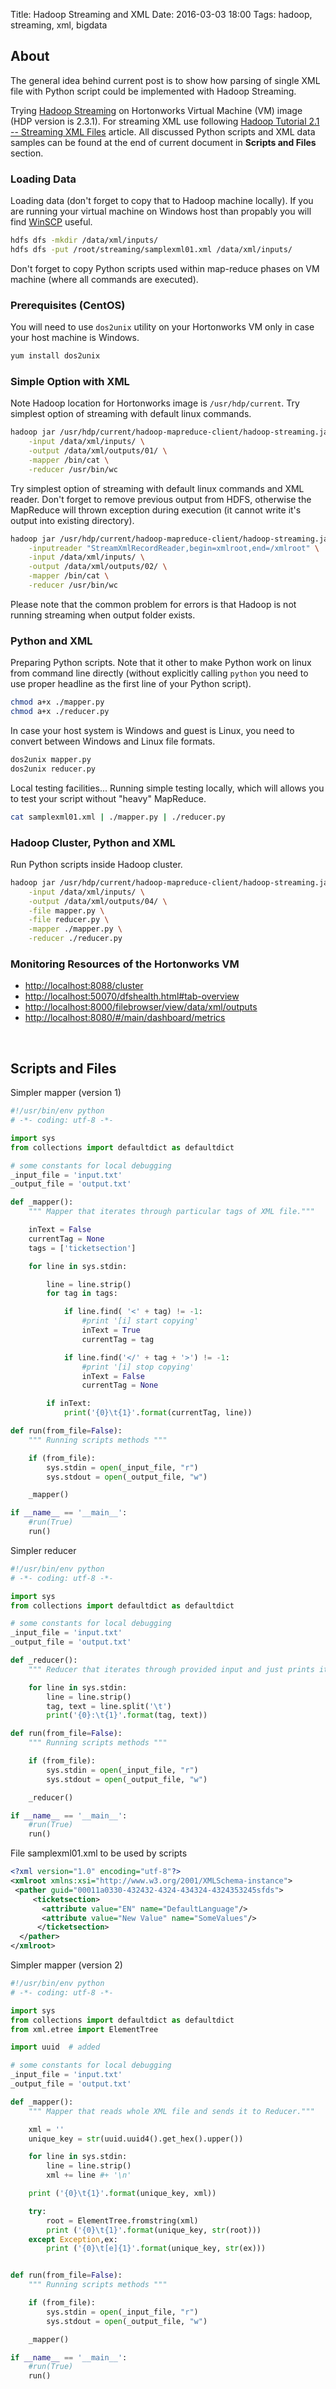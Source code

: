 Title: Hadoop Streaming and XML
Date: 2016-03-03 18:00
Tags: hadoop, streaming, xml, bigdata

## About

The general idea behind current post is to show how parsing of single XML file with Python script could be implemented with Hadoop Streaming.

Trying [Hadoop Streaming](https://hadoop.apache.org/docs/r1.2.1/streaming.html#Hadoop+Streaming) on Hortonworks Virtual Machine (VM) image (HDP version is 2.3.1). For streaming XML use following [Hadoop Tutorial 2.1 -- Streaming XML Files](http://www.science.smith.edu/dftwiki/index.php/Hadoop_Tutorial_2.1_--_Streaming_XML_Files) article. All discussed Python scripts and XML data samples can be found at the end of current document in **Scripts and Files** section.

### Loading Data

Loading data (don't forget to copy that to Hadoop machine locally). If you are running your virtual machine on Windows host than propably you will find [WinSCP](https://winscp.net/eng/download.php) useful.

```bash
hdfs dfs -mkdir /data/xml/inputs/
hdfs dfs -put /root/streaming/samplexml01.xml /data/xml/inputs/
```

Don't forget to copy Python scripts used within map-reduce phases on VM machine (where all commands are executed).

### Prerequisites (CentOS)

You will need to use ```dos2unix``` utility on your Hortonworks VM only in case your host machine is Windows.

```bash
yum install dos2unix
```

### Simple Option with XML

Note Hadoop location for Hortonworks image is ```/usr/hdp/current```.
Try simplest option of streaming with default linux commands.

```bash
hadoop jar /usr/hdp/current/hadoop-mapreduce-client/hadoop-streaming.jar \
    -input /data/xml/inputs/ \
    -output /data/xml/outputs/01/ \
    -mapper /bin/cat \
    -reducer /usr/bin/wc
```

Try simplest option of streaming with default linux commands and XML reader. Don't forget to remove previous output from HDFS, otherwise the MapReduce will thrown exception during execution (it cannot write it's output into existing directory).

```bash
hadoop jar /usr/hdp/current/hadoop-mapreduce-client/hadoop-streaming.jar \
    -inputreader "StreamXmlRecordReader,begin=xmlroot,end=/xmlroot" \
    -input /data/xml/inputs/ \
    -output /data/xml/outputs/02/ \
    -mapper /bin/cat \
    -reducer /usr/bin/wc
```

Please note that the common problem for errors is that Hadoop is not running streaming when output folder exists.

### Python and XML

Preparing Python scripts. Note that it other to make Python work on linux from command line directly (without explicitly calling ```python``` you need to use proper headline as the first line of your Python script).

```bash
chmod a+x ./mapper.py
chmod a+x ./reducer.py
```

In case your host system is Windows and guest is Linux, you need to convert between Windows and Linux file formats.

```bash
dos2unix mapper.py
dos2unix reducer.py
```

Local testing facilities... Running simple testing locally, which will allows you to test your script without "heavy" MapReduce.

```bash
cat samplexml01.xml | ./mapper.py | ./reducer.py
```

### Hadoop Cluster, Python and XML

Run Python scripts inside Hadoop cluster.

```bash
hadoop jar /usr/hdp/current/hadoop-mapreduce-client/hadoop-streaming.jar \
    -input /data/xml/inputs/ \
    -output /data/xml/outputs/04/ \
    -file mapper.py \
    -file reducer.py \
    -mapper ./mapper.py \
    -reducer ./reducer.py
```

### Monitoring Resources of the Hortonworks VM

* [http://localhost:8088/cluster](http://localhost:8088/cluster)
* [http://localhost:50070/dfshealth.html#tab-overview](http://localhost:50070/dfshealth.html#tab-overview)
* [http://localhost:8000/filebrowser/view/data/xml/outputs](http://localhost:8000/filebrowser/view/data/xml/outputs)
* [http://localhost:8080/#/main/dashboard/metrics](http://localhost:8080/#/main/dashboard/metrics)


</br>

## Scripts and Files

Simpler mapper (version 1)

```python
#!/usr/bin/env python
# -*- coding: utf-8 -*-

import sys
from collections import defaultdict as defaultdict

# some constants for local debugging
_input_file = 'input.txt'
_output_file = 'output.txt'

def _mapper():
    """ Mapper that iterates through particular tags of XML file."""

    inText = False
    currentTag = None
    tags = ['ticketsection']

    for line in sys.stdin:

        line = line.strip()
        for tag in tags:

            if line.find( '<' + tag) != -1:
                #print '[i] start copying'
                inText = True
                currentTag = tag

            if line.find('</' + tag + '>') != -1:
                #print '[i] stop copying'
                inText = False
                currentTag = None

        if inText:
            print('{0}\t{1}'.format(currentTag, line))

def run(from_file=False):
    """ Running scripts methods """

    if (from_file):
        sys.stdin = open(_input_file, "r")
        sys.stdout = open(_output_file, "w")

    _mapper()

if __name__ == '__main__':
    #run(True)
    run()
```

Simpler reducer

```python
#!/usr/bin/env python
# -*- coding: utf-8 -*-

import sys
from collections import defaultdict as defaultdict

# some constants for local debugging
_input_file = 'input.txt'
_output_file = 'output.txt'

def _reducer():
    """ Reducer that iterates through provided input and just prints it."""

    for line in sys.stdin:
        line = line.strip()
        tag, text = line.split('\t')
        print('{0}:\t{1}'.format(tag, text))

def run(from_file=False):
    """ Running scripts methods """

    if (from_file):
        sys.stdin = open(_input_file, "r")
        sys.stdout = open(_output_file, "w")

    _reducer()

if __name__ == '__main__':
    #run(True)
    run()
```

File samplexml01.xml to be used by scripts

```xml
<?xml version="1.0" encoding="utf-8"?>
<xmlroot xmlns:xsi="http://www.w3.org/2001/XMLSchema-instance">
 <pather guid="00011a0330-432432-4324-434324-4324353245sfds">
     <ticketsection>
       <attribute value="EN" name="DefaultLanguage"/>
       <attribute value="New Value" name="SomeValues"/>
      </ticketsection>
  </pather>
</xmlroot>

```

Simpler mapper (version 2)

```python
#!/usr/bin/env python
# -*- coding: utf-8 -*-

import sys
from collections import defaultdict as defaultdict
from xml.etree import ElementTree

import uuid  # added

# some constants for local debugging
_input_file = 'input.txt'
_output_file = 'output.txt'

def _mapper():
	""" Mapper that reads whole XML file and sends it to Reducer."""

    xml = ''
    unique_key = str(uuid.uuid4().get_hex().upper())

    for line in sys.stdin:
        line = line.strip()
        xml += line #+ '\n'

    print ('{0}\t{1}'.format(unique_key, xml))

    try:
        root = ElementTree.fromstring(xml)
        print ('{0}\t{1}'.format(unique_key, str(root)))
    except Exception,ex:
        print ('{0}\t[e]{1}'.format(unique_key, str(ex)))


def run(from_file=False):
    """ Running scripts methods """

    if (from_file):
        sys.stdin = open(_input_file, "r")
        sys.stdout = open(_output_file, "w")

    _mapper()

if __name__ == '__main__':
    #run(True)
    run()
```
